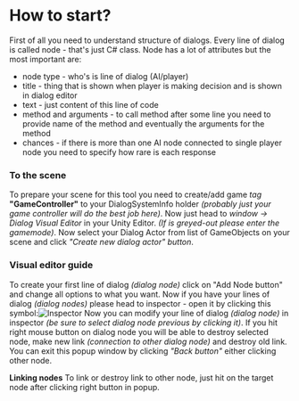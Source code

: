 # How to start?

First of all you need to understand structure of dialogs.
Every line of dialog is called node - that's just C# class. Node has a lot of attributes but the most important are:
- node type - who's is line of dialog (AI/player)
- title - thing that is shown when player is making decision and is shown in dialog editor
- text - just content of this line of code
- method and arguments - to call method after some line you need to provide name of the method and eventually the arguments for the method
- chances - if there is more than one AI node connected to single player node you need to specify how rare is each response


### To the scene

To prepare your scene for this tool you need to create/add game *tag* **"GameController"** to your DialogSystemInfo holder *(probably just your game controller will do the best job here)*.
Now just head to *window -> Dialog Visual Editor* in your Unity Editor. *(If is greyed-out please enter the gamemode)*. Now select your Dialog Actor from list of GameObjects on your scene and click *"Create new dialog actor" button*.


### Visual editor guide

To create your first line of dialog *(dialog node)* click on "Add Node button" and change all options to what you want.
Now if you have your lines of dialog *(dialog nodes)* please head to inspector - open it by clicking this symbol:![Inspector](https://user-images.githubusercontent.com/20907620/184965010-5df7b05a-cd26-41dd-aa5a-210d352afcf0.png) Now you can modify your line of dialog *(dialog node)* in inspector *(be sure to select dialog node previous by clicking it)*.
If you hit right mouse button on dialog node you will be able to destroy selected node, make new link *(connection to other dialog node)* and destroy old link. You can exit this popup window by clicking *"Back button"* either clicking other node.

**Linking nodes**
To link or destroy link to other node, just hit on the target node after clicking right button in popup.
